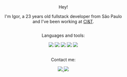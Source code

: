 <p align="center" size="22px">
   Hey! 
</p>

<p align="center" width="18px">
   I'm Igor, a 23 years old fullstack developer from São Paulo<br>
   and I've been working at <a href="(https://ciandt.com/br/pt-br/home">CI&T</a>.
</p>

##

<div align="center">
   <p align="center" width="18px">
     Languages and tools: 
   </p>
   <img src="https://img.shields.io/badge/Angular-DD0031?style=for-the-badge&logo=angular&logoColor=white"/>
   <img src="https://img.shields.io/badge/PHP-777BB4?style=for-the-badge&logo=php&logoColor=white"/>
   <img src="https://img.shields.io/badge/JavaScript-F7DF1E?style=for-the-badge&logo=javascript&logoColor=black"/>
   <img src="https://img.shields.io/badge/TypeScript-007ACC?style=for-the-badge&logo=typescript&logoColor=white"/>
   <img src="https://img.shields.io/badge/MySQL-02569B?style=for-the-badge&logo=mysql&logoColor=white"/>
</div> 

##

<div align="center">
   <p align="center" width="18px">
     Contact me: 
   </p>
   <a target="_blank" href="https://www.linkedin.com/in/igorxoi">
      <img src="https://img.shields.io/badge/LinkedIn-0077B5?style=for-the-badge&logo=linkedin&logoColor=white"/>
   </a>
   <a target="_blank" href ="mailto:igorx92@gmail.com">
      <img src="https://img.shields.io/badge/Gmail-D14836?style=for-the-badge&logo=gmail&logoColor=white"/>
   </a>
</div> 

